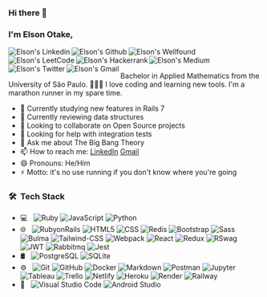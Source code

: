 ### Hi there 👋

### I'm Elson Otake, 

<a href="https://www.linkedin.com/in/elsonotake">
  <img align="left" alt="Elson's Linkedin" src="https://img.shields.io/badge/-LinkedIn-blue?style=flat-square&logo=Linkedin&logoColor=white" />
</a>
<a href="https://github.com/elsonotake">
  <img align="left" alt="Elson's Github" src="https://img.shields.io/badge/-Github-6460aa?style=flat-square&logo=Github&logoColor=white" />
</a>
<a href="https://wellfound.com/u/elsonotake">
  <img align="left" alt="Elson's Wellfound" src="https://img.shields.io/badge/-Wellfound-cc004c?style=flat-square&logo=AngelList&logoColor=white" />
</a>
<a href="https://leetcode.com/ElsonOtake/)">
  <img align="left" alt="Elson's LeetCode" src="https://img.shields.io/badge/-LeetCode-000000?style=flat-square&logo=LeetCode&logoColor=white" />
</a>
<a href="https://www.hackerrank.com/elsonotake">
  <img align="left" alt="Elson's Hackerrank" src="https://img.shields.io/badge/-Hackerrank-0db14b?style=flat-square&logo=Hackerrank&logoColor=white" />
</a>
<a href="https://medium.com/@elsonotake">
  <img align="left" alt="Elson's Medium" src="https://img.shields.io/badge/-Medium-f37021?style=flat-square&logo=Medium&logoColor=white" />
</a>
<a href="https://twitter.com/elsonotake">
  <img align="left" alt="Elson's Twitter" src="https://img.shields.io/badge/-Twitter-1ca0f1?style=flat-square&logo=twitter&logoColor=white" />
</a>
<a href="mailto:elsonotake@gmail.com">
  <img align="left" alt="Elson's Gmail" src="https://img.shields.io/badge/-Gmail-red?style=flat-square&logo=Gmail&logoColor=white" />
</a>
<br /><br />

Bachelor in Applied Mathematics from the University of São Paulo. 👨🏻‍💻 I love coding and learning new tools. I'm a marathon runner in my spare time. 

- 🔭 Currently studying new features in Rails 7
- 🌱 Currently reviewing data structures
- 👯 Looking to collaborate on Open Source projects
- 🤔 Looking for help with integration tests
- 💬 Ask me about The Big Bang Theory
- 📫 How to reach me: [LinkedIn](https://www.linkedin.com/in/elsonotake) [Gmail](mailto:elsonotake@gmail.com)
- 😄 Pronouns: He/Him
- ⚡ Motto: it's no use running if you don't know where you're going

<h3> 🛠 &nbsp;Tech Stack</h3>

- 💻 &nbsp;
  ![Ruby](https://img.shields.io/badge/-Ruby-333333?style=flat&logo=ruby)
  ![JavaScript](https://img.shields.io/badge/-JavaScript-333333?style=flat&logo=javascript)
  ![Python](https://img.shields.io/badge/-Python-333333?style=flat&logo=python)
- 🌐 &nbsp;
  ![RubyonRails](https://img.shields.io/badge/-RubyonRails-333333?style=flat&logo=rubyonrails)
  ![HTML5](https://img.shields.io/badge/-HTML5-333333?style=flat&logo=HTML5)
  ![CSS](https://img.shields.io/badge/-CSS-333333?style=flat&logo=CSS3&logoColor=1572B6)
  ![Redis](https://img.shields.io/badge/-Redis-333333?style=flat&logo=redis)
  ![Bootstrap](https://img.shields.io/badge/-Bootstrap-333333?style=flat&logo=bootstrap&logoColor=563D7C)
  ![Sass](https://img.shields.io/badge/-Sass-333333?style=flat&logo=sass)
  ![Bulma](https://img.shields.io/badge/-Bulma-333333?style=flat&logo=bulma)
  ![Tailwind-CSS](https://img.shields.io/badge/-Tailwind_CSS-333333?style=flat&logo=tailwind-css)
  ![Webpack](https://img.shields.io/badge/-Webpack-333333?style=flat&logo=webpack)
  ![React](https://img.shields.io/badge/-React-333333?style=flat&logo=react)
  ![Redux](https://img.shields.io/badge/-Redux-333333?style=flat&logo=redux)
  ![RSwag](https://img.shields.io/badge/-RSwag-333333?style=flat&logo=swagger)
  ![JWT](https://img.shields.io/badge/-json_web_tokens-333333?style=flat&logo=json-web-tokens)
  ![Rabbitmq](https://img.shields.io/badge/-Rabbitmq-333333?style=flat&logo=rabbitmq)
  ![Jest](https://img.shields.io/badge/-jest-333333?style=flat&logo=jest)
- 🛢 &nbsp;
  ![PostgreSQL](https://img.shields.io/badge/-PostgreSQL-333333?style=flat&logo=postgresql)
  ![SQLite](https://img.shields.io/badge/-SQLite-333333?style=flat&logo=sqlite)
- ⚙️ &nbsp;
  ![Git](https://img.shields.io/badge/-Git-333333?style=flat&logo=git)
  ![GitHub](https://img.shields.io/badge/-GitHub-333333?style=flat&logo=github)
  ![Docker](https://img.shields.io/badge/-Docker-333333?style=flat&logo=docker)
  ![Markdown](https://img.shields.io/badge/-Markdown-333333?style=flat&logo=markdown)
  ![Postman](https://img.shields.io/badge/-Postman-333333?style=flat&logo=postman)
  ![Jupyter](https://img.shields.io/badge/-Jupyter_Notebook-333333?style=flat&logo=jupyter)
  ![Tableau](https://img.shields.io/badge/-tableau-333333?style=flat&logo=tableau)
  ![Trello](https://img.shields.io/badge/-Trello-333333?style=flat&logo=trello)
  ![Netlify](https://img.shields.io/badge/-Netlify-333333?style=flat&logo=netlify)
  ![Heroku](https://img.shields.io/badge/-Heroku-333333?style=flat&logo=heroku)
  ![Render](https://img.shields.io/badge/-Render-333333?style=flat&logo=render)
  ![Railway](https://img.shields.io/badge/-Railway-333333?style=flat&logo=railway)
- 🔧 &nbsp;
  ![Visual Studio Code](https://img.shields.io/badge/-Visual%20Studio%20Code-333333?style=flat&logo=visual-studio-code&logoColor=007ACC)
  ![Android Studio](https://img.shields.io/badge/-AndroidStudio-333333?style=flat&logo=androidstudio)
